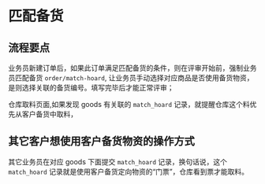 # 匹配备货

流程要点
---------------------------------------------------------------------------
业务员新建订单后，如果此订单满足匹配备货的条件，则在评审开始前，强制业务员匹配备货 `order/match-hoard`, 让业务员手动选择对应商品是否使用备货物资，是则选择关联的备货编号。填写完毕后才能正常评审；

仓库取料页面,如果发现 goods 有关联的 `match_hoard` 记录，就提醒仓库这个料优先从客户备货中取料，

其它客户想使用客户备货物资的操作方式
---------------------------------------------------------------------------

其它业务员在对应 goods 下面提交 `match_hoard` 记录，换句话说，这个 `match_hoard` 记录就是使用客户备货定向物资的“门票”，仓库看到票才能取料。
